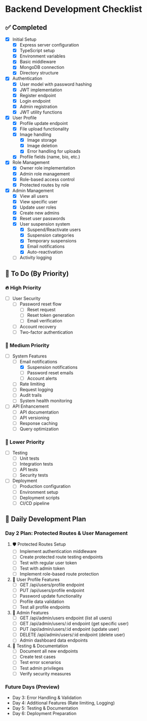 # Backend Development Checklist

## ✅ Completed
- [x] Initial Setup
  - [x] Express server configuration
  - [x] TypeScript setup
  - [x] Environment variables
  - [x] Basic middleware
  - [x] MongoDB connection
  - [x] Directory structure

- [x] Authentication
  - [x] User model with password hashing
  - [x] JWT implementation
  - [x] Register endpoint
  - [x] Login endpoint
  - [x] Admin registration
  - [x] JWT utility functions

- [x] User Profile
  - [x] Profile update endpoint
  - [x] File upload functionality
  - [x] Image handling
    - [x] Image storage
    - [x] Image deletion
    - [x] Error handling for uploads
  - [x] Profile fields (name, bio, etc.)

- [x] Role Management
  - [x] Owner role implementation
  - [x] Admin role management
  - [x] Role-based access control
  - [x] Protected routes by role

- [x] Admin Management
  - [x] View all users
  - [x] View specific user
  - [x] Update user roles
  - [x] Create new admins
  - [x] Reset user passwords
  - [x] User suspension system
    - [x] Suspend/Reactivate users
    - [x] Suspension categories
    - [x] Temporary suspensions
    - [x] Email notifications
    - [x] Auto-reactivation
  - [ ] Activity logging

## 📝 To Do (By Priority)

### 🔥 High Priority
- [ ] User Security
  - [ ] Password reset flow
    - [ ] Reset request
    - [ ] Reset token generation
    - [ ] Email verification
  - [ ] Account recovery
  - [ ] Two-factor authentication

### 🔸 Medium Priority
- [ ] System Features
  - [ ] Email notifications
    - [x] Suspension notifications
    - [ ] Password reset emails
    - [ ] Account alerts
  - [ ] Rate limiting
  - [ ] Request logging
  - [ ] Audit trails
  - [ ] System health monitoring

- [ ] API Enhancement
  - [ ] API documentation
  - [ ] API versioning
  - [ ] Response caching
  - [ ] Query optimization

### 🔹 Lower Priority
- [ ] Testing
  - [ ] Unit tests
  - [ ] Integration tests
  - [ ] API tests
  - [ ] Security tests

- [ ] Deployment
  - [ ] Production configuration
  - [ ] Environment setup
  - [ ] Deployment scripts
  - [ ] CI/CD pipeline

## 📅 Daily Development Plan

### Day 2 Plan: Protected Routes & User Management

1. 🛡️ Protected Routes Setup
   - [ ] Implement authentication middleware
   - [ ] Create protected route testing endpoints
   - [ ] Test with regular user token
   - [ ] Test with admin token
   - [ ] Implement role-based route protection

2. 👤 User Profile Features
   - [ ] GET /api/users/profile endpoint
   - [ ] PUT /api/users/profile endpoint
   - [ ] Password update functionality
   - [ ] Profile data validation
   - [ ] Test all profile endpoints

3. 👑 Admin Features
   - [ ] GET /api/admin/users endpoint (list all users)
   - [ ] GET /api/admin/users/:id endpoint (get specific user)
   - [ ] PUT /api/admin/users/:id endpoint (update user)
   - [ ] DELETE /api/admin/users/:id endpoint (delete user)
   - [ ] Admin dashboard data endpoints

4. 🧪 Testing & Documentation
   - [ ] Document all new endpoints
   - [ ] Create test cases
   - [ ] Test error scenarios
   - [ ] Test admin privileges
   - [ ] Verify security measures

### Future Days (Preview)
- Day 3: Error Handling & Validation
- Day 4: Additional Features (Rate limiting, Logging)
- Day 5: Testing & Documentation
- Day 6: Deployment Preparation 